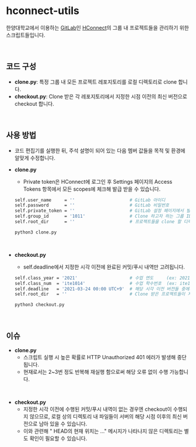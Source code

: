 # hconnect-utils

한양대학교에서 이용하는 [GitLab](https://gitlab.com/)인 [HConnect](https://hconnect.hanyang.ac.kr/)의 그룹 내 프로젝트들을 관리하기 위한 스크립트들입니다.

<br>

## 코드 구성
- **clone.py**: 특정 그룹 내 모든 프로젝트 레포지토리를 로컬 디렉토리로 clone 합니다.
- **checkout.py**: Clone 받은 각 레포지토리에서 지정한 시점 이전의 최신 버전으로 checkout 합니다.

<br>

## 사용 방법
- 코드 편집기를 실행한 뒤, 주석 설명이 되어 있는 다음 멤버 값들을 목적 및 환경에 알맞게 수정합니다.

- **clone.py**

  - Private token은 HConnect에 로그인 후 Settings 페이지의 Access Tokens 항목에서 모든 scopes에 체크해 발급 받을 수 있습니다.

  ```bash
  self.user_name     = ''                     # GitLab 아이디
  self.password      = ''                     # GitLab 비밀번호
  self.private_token = ''                     # GitLab 설정 페이지에서 발급받은 토큰 값 입력
  self.group_id      = '1011'                 # Clone 하고자 하는 그룹 ID (ex: 1011)
  self.root_dir      = ''                     # 프로젝트들을 clone 할 디렉토리 위치
  ```

  ```bash
  python3 clone.py
  ```

<br>

- **checkout.py**

  - self.deadline에서 지정한 시각 이전에 완료된 커밋/푸시 내역만 고려됩니다.

  ```bash
  self.class_year = '2021'                    # 수업 연도     (ex: 2021)
  self.class_num  = 'ite1014'                 # 수업 학수번호  (ex: ite1014)
  self.deadline   = '2021-03-24 00:00 UTC+9'  # 해당 시각 이전 버전들 중에서 최신으로 체크아웃
  self.root_dir   = ''                        # Clone 받은 프로젝트들이 저장된 로컬 디렉토리
  ```

  ```bash
  python3 checkout.py
  ```

<br>

## 이슈
- **clone.py**
  - 스크립트 실행 시 높은 확률로 HTTP Unauthorized 401 에러가 발생해 중단됩니다.
  - 현재로서는 2~3번 정도 반복해 재실행 함으로써 해당 오류 없이 수행 가능합니다.

<br>

- **checkout.py**
  - 지정한 시각 이전에 수행된 커밋/푸시 내역이 없는 경우엔 checkout이 수행되지 않으므로, 로컬 상의 디렉토리 내 파일들이 서버의 해당 시점 이후의 최신 버전으로 남아 있을 수 있습니다.
  - 이와 관련해 " HEAD의 현재 위치는 ..." 메시지가 나타나지 않은 디렉토리는 별도 확인이 필요할 수 있습니다.

